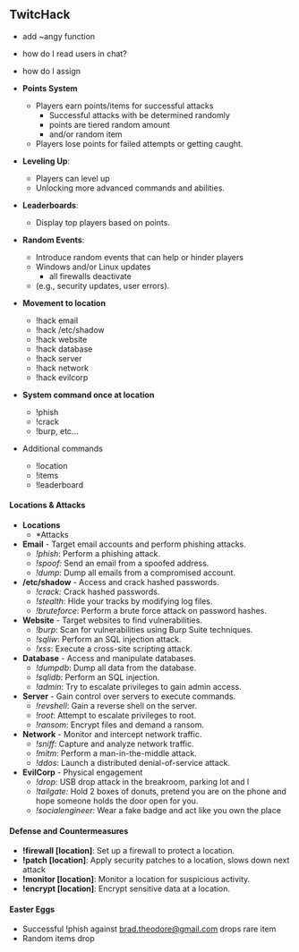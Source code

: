 ## TwitcHack

- add ~angy function 

- how do I read users in chat?
- how do I assign


- **Points System**
	- Players earn points/items for successful attacks
		- Successful attacks with be determined randomly
		- points are tiered random amount 
		- and/or random item
	- Players lose points for failed attempts or getting caught.
- **Leveling Up**: 
	- Players can level up
	- Unlocking more advanced commands and abilities.
- **Leaderboards**: 
	- Display top players based on points.
- **Random Events**: 
	- Introduce random events that can help or hinder players 
	- Windows and/or Linux updates
		- all firewalls deactivate
	- (e.g., security updates, user errors).

- **Movement to location** 
	- !hack email
	- !hack /etc/shadow
	- !hack website
	- !hack database
	- !hack server
	- !hack network
	- !hack evilcorp
- **System command once at location**
	- !phish
	- !crack
	- !burp, etc...
- Additional commands
	- !location
	- !items
	- !leaderboard

#### Locations & Attacks
- **Locations**
	- *Attacks 
- **Email** - Target email accounts and perform phishing attacks.
	- *!phish*: Perform a phishing attack.
	- *!spoof:* Send an email from a spoofed address. 
	- *!dump:* Dump all emails from a compromised account.
- **/etc/shadow** - Access and crack hashed passwords.
	- *!crack:* Crack hashed passwords.
	- *!stealth*: Hide your tracks by modifying log files.
	- *!bruteforce*: Perform a brute force attack on password hashes.
- **Website** - Target websites to find vulnerabilities.
	- *!burp*: Scan for vulnerabilities using Burp Suite techniques.
	- *!sqliw*: Perform an SQL injection attack.
	- *!xss*: Execute a cross-site scripting attack.
- **Database** - Access and manipulate databases.
	- *!dumpdb*: Dump all data from the database.
	- *!sqlidb*: Perform an SQL injection.
	- *!admin*: Try to escalate privileges to gain admin access.
- **Server** - Gain control over servers to execute commands.
	- *!revshell*: Gain a reverse shell on the server.
	- *!root*: Attempt to escalate privileges to root.
	- *!ransom*: Encrypt files and demand a ransom.
- **Network** - Monitor and intercept network traffic.
	- *!sniff*: Capture and analyze network traffic.
	- *!mitm*: Perform a man-in-the-middle attack.
	- *!ddos*: Launch a distributed denial-of-service attack.
- **EvilCorp** - Physical engagement
	- *!drop:* USB drop attack in the breakroom, parking lot and l
	- *!tailgate:* Hold 2 boxes of donuts, pretend you are on the phone and hope someone holds the door open for you.
	- *!socialengineer:* Wear a fake badge and act like you own the place

#### Defense and Countermeasures
- **!firewall [location]**: Set up a firewall to protect a location.
- **!patch [location]**: Apply security patches to a location, slows down next attack
- **!monitor [location]**: Monitor a location for suspicious activity.
- **!encrypt [location]**: Encrypt sensitive data at a location.

#### Easter Eggs
- Successful !phish against brad.theodore@gmail.com drops rare item
- Random items drop 
